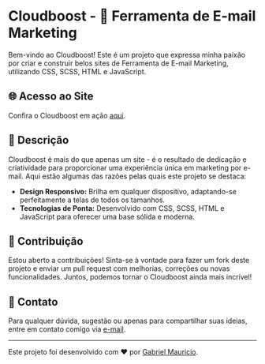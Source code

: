 # Cloudboost - 💫 Ferramenta de E-mail Marketing

Bem-vindo ao Cloudboost! Este é um projeto que expressa minha paixão por criar e construir belos sites de Ferramenta de E-mail Marketing, utilizando CSS, SCSS, HTML e JavaScript.

## 🌐 Acesso ao Site

Confira o Cloudboost em ação [aqui](https://cloudboost.fun/).

## 🚀 Descrição

Cloudboost é mais do que apenas um site - é o resultado de dedicação e criatividade para proporcionar uma experiência única em marketing por e-mail. Aqui estão algumas das razões pelas quais este projeto se destaca:

- **Design Responsivo:** Brilha em qualquer dispositivo, adaptando-se perfeitamente a telas de todos os tamanhos.
- **Tecnologias de Ponta:** Desenvolvido com CSS, SCSS, HTML e JavaScript para oferecer uma base sólida e moderna.


## 🤝 Contribuição

Estou aberto a contribuições! Sinta-se à vontade para fazer um fork deste projeto e enviar um pull request com melhorias, correções ou novas funcionalidades. Juntos, podemos tornar o Cloudboost ainda mais incrível!

## 📧 Contato

Para qualquer dúvida, sugestão ou apenas para compartilhar suas ideias, entre em contato comigo via [e-mail](maurciorjgabriel@gmail.com).

---

Este projeto foi desenvolvido com ❤️ por [Gabriel Mauricio](https://github.com/gabriel-mauricioo).
